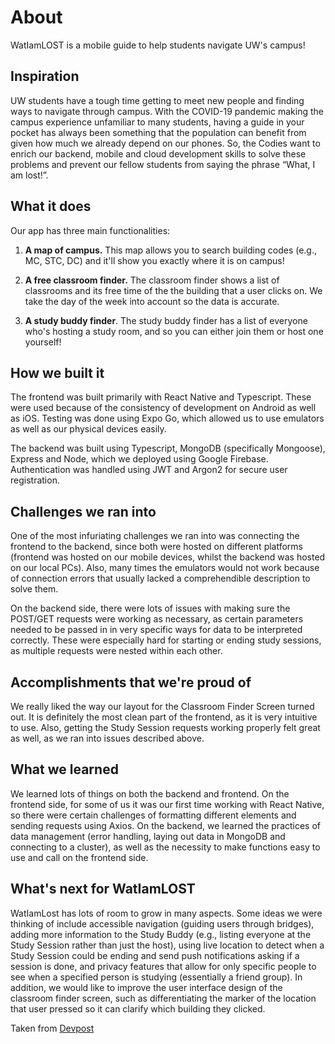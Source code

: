 # About
WatIamLOST is a mobile guide to help students navigate UW's campus!

## Inspiration
UW students have a tough time getting to meet new people and finding ways to navigate through campus. With the COVID-19 pandemic making the campus experience unfamiliar to many students, having a guide in your pocket has always been something that the population can benefit from given how much we already depend on our phones. So, the Codies want to enrich our backend, mobile and cloud development skills to solve these problems and prevent our fellow students from saying the phrase “What, I am lost!”.

## What it does
Our app has three main functionalities:

1. **A map of campus.** This map allows you to search building codes (e.g., MC, STC, DC) and it'll show you exactly where it is on campus!

2. **A free classroom finder.** The classroom finder shows a list of classrooms and its free time of the the building that a user clicks on. We take the day of the week into account so the data is accurate. 

3. **A study buddy finder**. The study buddy finder has a list of everyone who's hosting a study room, and so you can either join them or host one yourself!

## How we built it

The frontend was built primarily with React Native and Typescript. These were used because of the consistency of development on Android as well as iOS. Testing was done using Expo Go, which allowed us to use emulators as well as our physical devices easily.

The backend was built using Typescript, MongoDB (specifically Mongoose), Express and Node, which we deployed using Google Firebase. Authentication was handled using JWT and Argon2 for secure user registration.

## Challenges we ran into

One of the most infuriating challenges we ran into was connecting the frontend to the backend, since both were hosted on different platforms (frontend was hosted on our mobile devices, whilst the backend was hosted on our local PCs). Also, many times the emulators would not work because of connection errors that usually lacked a comprehendible description to solve them.

On the backend side, there were lots of issues with making sure the POST/GET requests were working as necessary, as certain parameters needed to be passed in in very specific ways for data to be interpreted correctly. These were especially hard for starting or ending study sessions, as multiple requests were nested within each other.

## Accomplishments that we're proud of

We really liked the way our layout for the Classroom Finder Screen turned out. It is definitely the most clean part of the frontend, as it is very intuitive to use. Also, getting the Study Session requests working properly felt great as well, as we ran into issues described above.

## What we learned

We learned lots of things on both the backend and frontend. On the frontend side, for some of us it was our first time working with React Native, so there were certain challenges of formatting different elements and sending requests using Axios. On the backend, we learned the practices of data management (error handling, laying out data in MongoDB and connecting to a cluster), as well as the necessity to make functions easy to use and call on the frontend side.

## What's next for WatIamLOST

WatIamLost has lots of room to grow in many aspects. Some ideas we were thinking of include accessible navigation (guiding users through bridges), adding more information to the Study Buddy (e.g., listing everyone at the Study Session rather than just the host), using live location to detect when a Study Session could be ending and send push notifications asking if a session is done, and privacy features that allow for only specific people to see when a specified person is studying (essentially a friend group). In addition, we would like to improve the user interface design of the classroom finder screen, such as differentiating the marker of the location that user pressed so it can clarify which building they clicked. 

Taken from [Devpost](https://devpost.com/software/watiamlost)
